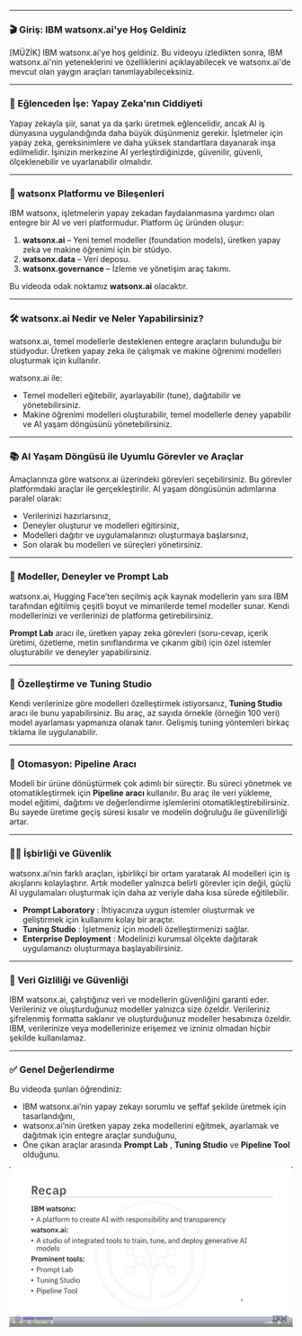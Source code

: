 
---

### 🎬 Giriş: IBM watsonx.ai'ye Hoş Geldiniz

[MÜZİK] IBM watsonx.ai’ye hoş geldiniz. Bu videoyu izledikten sonra, IBM watsonx.ai'nin yeteneklerini ve özelliklerini açıklayabilecek ve watsonx.ai'de mevcut olan yaygın araçları tanımlayabileceksiniz.

---

### 🤖 Eğlenceden İşe: Yapay Zeka'nın Ciddiyeti

Yapay zekayla şiir, sanat ya da şarkı üretmek eğlencelidir, ancak AI iş dünyasına uygulandığında daha büyük düşünmeniz gerekir. İşletmeler için yapay zeka, gereksinimlere ve daha yüksek standartlara dayanarak inşa edilmelidir. İşinizin merkezine AI yerleştirdiğinizde, güvenilir, güvenli, ölçeklenebilir ve uyarlanabilir olmalıdır.

---

### 🧩 watsonx Platformu ve Bileşenleri

IBM watsonx, işletmelerin yapay zekadan faydalanmasına yardımcı olan entegre bir AI ve veri platformudur. Platform üç üründen oluşur:

1. **watsonx.ai** – Yeni temel modeller (foundation models), üretken yapay zeka ve makine öğrenimi için bir stüdyo.
2. **watsonx.data** – Veri deposu.
3. **watsonx.governance** – İzleme ve yönetişim araç takımı.

Bu videoda odak noktamız **watsonx.ai** olacaktır.

---

### 🛠 watsonx.ai Nedir ve Neler Yapabilirsiniz?

watsonx.ai, temel modellerle desteklenen entegre araçların bulunduğu bir stüdyodur. Üretken yapay zeka ile çalışmak ve makine öğrenimi modelleri oluşturmak için kullanılır.

watsonx.ai ile:

* Temel modelleri eğitebilir, ayarlayabilir (tune), dağıtabilir ve yönetebilirsiniz.
* Makine öğrenimi modelleri oluşturabilir, temel modellerle deney yapabilir ve AI yaşam döngüsünü yönetebilirsiniz.

---

### 📚 AI Yaşam Döngüsü ile Uyumlu Görevler ve Araçlar

Amaçlarınıza göre watsonx.ai üzerindeki görevleri seçebilirsiniz. Bu görevler platformdaki araçlar ile gerçekleştirilir. AI yaşam döngüsünün adımlarına paralel olarak:

* Verilerinizi hazırlarsınız,
* Deneyler oluşturur ve modelleri eğitirsiniz,
* Modelleri dağıtır ve uygulamalarınızı oluşturmaya başlarsınız,
* Son olarak bu modelleri ve süreçleri yönetirsiniz.

---

### 🧠 Modeller, Deneyler ve Prompt Lab

watsonx.ai, Hugging Face’ten seçilmiş açık kaynak modellerin yanı sıra IBM tarafından eğitilmiş çeşitli boyut ve mimarilerde temel modeller sunar. Kendi modellerinizi ve verilerinizi de platforma getirebilirsiniz.

**Prompt Lab** aracı ile, üretken yapay zeka görevleri (soru-cevap, içerik üretimi, özetleme, metin sınıflandırma ve çıkarım gibi) için özel istemler oluşturabilir ve deneyler yapabilirsiniz.

---

### 🎯 Özelleştirme ve Tuning Studio

Kendi verilerinize göre modelleri özelleştirmek istiyorsanız, **Tuning Studio** aracı ile bunu yapabilirsiniz. Bu araç, az sayıda örnekle (örneğin 100 veri) model ayarlaması yapmanıza olanak tanır. Gelişmiş tuning yöntemleri birkaç tıklama ile uygulanabilir.

---

### 🔄 Otomasyon: Pipeline Aracı

Modeli bir ürüne dönüştürmek çok adımlı bir süreçtir. Bu süreci yönetmek ve otomatikleştirmek için **Pipeline aracı** kullanılır. Bu araç ile veri yükleme, model eğitimi, dağıtımı ve değerlendirme işlemlerini otomatikleştirebilirsiniz. Bu sayede üretime geçiş süresi kısalır ve modelin doğruluğu ile güvenilirliği artar.

---

### 🧑‍💻 İşbirliği ve Güvenlik

watsonx.ai’nin farklı araçları, işbirlikçi bir ortam yaratarak AI modelleri için iş akışlarını kolaylaştırır. Artık modeller yalnızca belirli görevler için değil, güçlü AI uygulamaları oluşturmak için daha az veriyle daha kısa sürede eğitilebilir.

* **Prompt Laboratory** : İhtiyacınıza uygun istemler oluşturmak ve geliştirmek için kullanımı kolay bir araçtır.
* **Tuning Studio** : İşletmeniz için modeli özelleştirmenizi sağlar.
* **Enterprise Deployment** : Modelinizi kurumsal ölçekte dağıtarak uygulamanızı oluşturmaya başlayabilirsiniz.

---

### 🔐 Veri Gizliliği ve Güvenliği

IBM watsonx.ai, çalıştığınız veri ve modellerin güvenliğini garanti eder. Verileriniz ve oluşturduğunuz modeller yalnızca size özeldir. Verileriniz şifrelenmiş formatta saklanır ve oluşturduğunuz modeller hesabınıza özeldir. IBM, verilerinize veya modellerinize erişemez ve izniniz olmadan hiçbir şekilde kullanılamaz.

---

### ✅ Genel Değerlendirme

Bu videoda şunları öğrendiniz:

* IBM watsonx.ai’nin yapay zekayı sorumlu ve şeffaf şekilde üretmek için tasarlandığını,
* watsonx.ai’nin üretken yapay zeka modellerini eğitmek, ayarlamak ve dağıtmak için entegre araçlar sunduğunu,
* Öne çıkan araçlar arasında  **Prompt Lab** , **Tuning Studio** ve **Pipeline Tool** olduğunu.

![1748498886045](image/module4_2_IBMwatsonx.ai/1748498886045.png)
